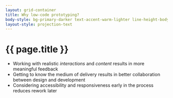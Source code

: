 ```yaml
---
layout: grid-container
title: Why low-code prototyping?
body-style: bg-primary-darker text-accent-warm-lighter line-height-body-4 padding-bottom-9 font-body-lg slide
layout-style: projection-text
---
```


# {{ page.title }}

- Working with realistic *interactions* and *content* results in more meaningful feedback
- Getting to know the medium of delivery results in better collaboration between design and development
- Considering accessibility and responsiveness early in the process reduces rework later